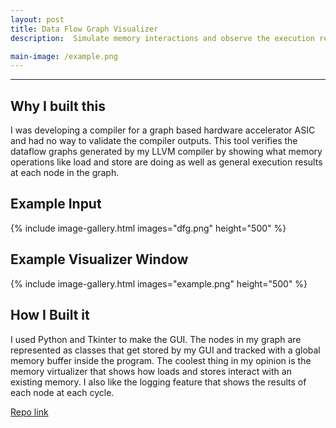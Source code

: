 ```yaml
---
layout: post
title: Data Flow Graph Visualizer
description:  Simulate memory interactions and observe the execution results each cycle for a data flow graph for a given C++ kernl. 

main-image: /example.png
---
```


---
## Why I built this
I was developing a compiler for a graph based hardware accelerator ASIC and had no way to validate the compiler outputs. This tool verifies the dataflow graphs generated by my LLVM compiler by showing what memory operations like load and store are doing as well as general execution results at each node in the graph. 

## Example Input
{% include image-gallery.html images="dfg.png" height="500" %}

## Example Visualizer Window
{% include image-gallery.html images="example.png" height="500" %}

## How I Built it
I used Python and Tkinter to make the GUI. The nodes in my graph are represented as classes that get stored by my GUI and tracked with a global memory buffer inside the program. The coolest thing in my opinion is the memory virtualizer that shows how loads and stores interact with an existing memory. I also like the logging feature that shows the results of each node at each cycle.

[Repo link](https://github.com/pncel/RipTide_compiler/tree/main/visualizer)
